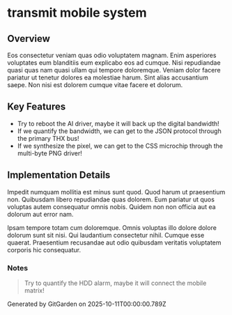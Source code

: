 # transmit mobile system

## Overview
Eos consectetur veniam quas odio voluptatem magnam. Enim asperiores voluptates eum blanditiis eum explicabo eos ad cumque. Nisi repudiandae quasi quas nam quasi ullam qui tempore doloremque. Veniam dolor facere pariatur ut tenetur dolores ea molestiae harum. Sint alias accusantium saepe. Non nisi est dolorem cumque vitae facere et dolorum.

## Key Features
- Try to reboot the AI driver, maybe it will back up the digital bandwidth!
- If we quantify the bandwidth, we can get to the JSON protocol through the primary THX bus!
- If we synthesize the pixel, we can get to the CSS microchip through the multi-byte PNG driver!

## Implementation Details
Impedit numquam mollitia est minus sunt quod. Quod harum ut praesentium non. Quibusdam libero repudiandae quas dolorem. Eum pariatur ut quos voluptas autem consequatur omnis nobis. Quidem non non officia aut ea dolorum aut error nam.
 Ipsam tempore totam cum doloremque. Omnis voluptas illo dolore dolore dolorum sunt sit nisi. Qui laudantium consectetur nihil. Cumque esse quaerat. Praesentium recusandae aut odio quibusdam veritatis voluptatem corporis hic consequatur.

### Notes
> Try to quantify the HDD alarm, maybe it will connect the mobile matrix!

Generated by GitGarden on 2025-10-11T00:00:00.789Z